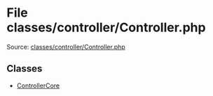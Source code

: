 File classes/controller/Controller.php
=========

Source: [classes/controller/Controller.php](https://github.com/PrestaShop/PrestaShop/blob/1.5.2.0/classes/controller/Controller.php)


Classes
-------

* [ControllerCore](class.ControllerCore.md)

